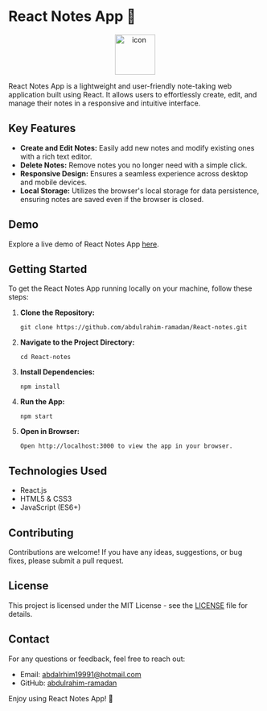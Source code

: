 # React Notes App 📝

<p align="center">
  <img src="https://techstack-generator.vercel.app/react-icon.svg" alt="icon" width="80" height="80" />
</p>

React Notes App is a lightweight and user-friendly note-taking web application built using React. It allows users to effortlessly create, edit, and manage their notes in a responsive and intuitive interface.

## Key Features

- **Create and Edit Notes:** Easily add new notes and modify existing ones with a rich text editor.
- **Delete Notes:** Remove notes you no longer need with a simple click.
- **Responsive Design:** Ensures a seamless experience across desktop and mobile devices.
- **Local Storage:** Utilizes the browser's local storage for data persistence, ensuring notes are saved even if the browser is closed.

## Demo

Explore a live demo of React Notes App [here](#).

## Getting Started

To get the React Notes App running locally on your machine, follow these steps:

1. **Clone the Repository:**
   ```
   git clone https://github.com/abdulrahim-ramadan/React-notes.git
   ```

2. **Navigate to the Project Directory:**
   ```
   cd React-notes
   ```

3. **Install Dependencies:**
   ```
   npm install
   ```

4. **Run the App:**
   ```
   npm start
   ```

5. **Open in Browser:**
   ```
   Open http://localhost:3000 to view the app in your browser.
   ```

## Technologies Used

- React.js
- HTML5 & CSS3
- JavaScript (ES6+)

## Contributing

Contributions are welcome! If you have any ideas, suggestions, or bug fixes, please submit a pull request.

## License

This project is licensed under the MIT License - see the [LICENSE](LICENSE) file for details.

## Contact

For any questions or feedback, feel free to reach out:

- Email: abdalrhim19991@hotmail.com
- GitHub: [abdulrahim-ramadan](https://github.com/abdulrahim-ramadan)

Enjoy using React Notes App! 🚀
